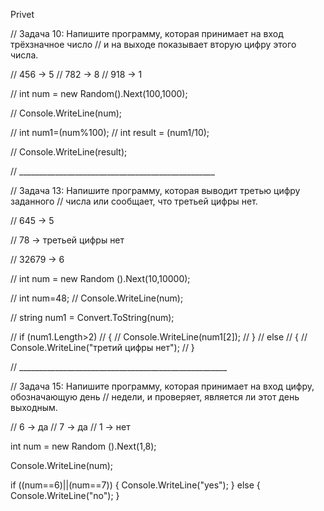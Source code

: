 Privet

// Задача 10: Напишите программу, которая принимает на вход трёхзначное число
//  и на выходе показывает вторую цифру этого числа.

// 456 -> 5
// 782 -> 8
// 918 -> 1



// int num = new Random().Next(100,1000);

// Console.WriteLine(num);

// int num1=(num%100);
// int result = (num1/10); 

// Console.WriteLine(result);

// _________________________________________________

// Задача 13: Напишите программу, которая выводит третью цифру заданного 
// числа или сообщает, что третьей цифры нет.

// 645 -> 5

// 78 -> третьей цифры нет

// 32679 -> 6


// int num = new Random ().Next(10,10000);

// int num=48;
// Console.WriteLine(num);

// string num1 = Convert.ToString(num);

// if (num1.Length>2)
// {
//     Console.WriteLine(num1[2]);
// }
// else
// {
//     Console.WriteLine("третий цифры нет");
// }

// ____________________________________________________

// Задача 15: Напишите программу, которая принимает на вход цифру, обозначающую день 
// недели, и проверяет, является ли этот день выходным.

// 6 -> да
// 7 -> да
// 1 -> нет

int num = new Random ().Next(1,8);

Console.WriteLine(num);

if ((num==6)||(num==7))
{
    Console.WriteLine("yes");
}
else
{
    Console.WriteLine("no");
}
